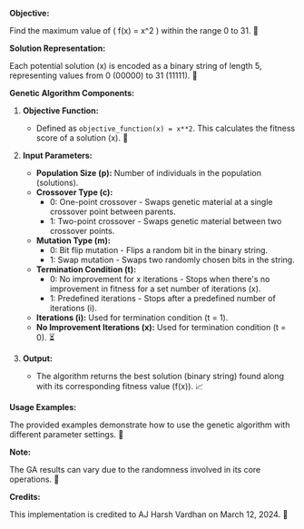 **Objective:**

Find the maximum value of \( f(x) = x^2 \) within the range 0 to 31. 🎯

**Solution Representation:**

Each potential solution (x) is encoded as a binary string of length 5, representing values from 0 (00000) to 31 (11111). 🔢

**Genetic Algorithm Components:**

1. **Objective Function:**
   - Defined as `objective_function(x) = x**2`. This calculates the fitness score of a solution (x). 🧬

2. **Input Parameters:**
   - **Population Size (p):** Number of individuals in the population (solutions).
   - **Crossover Type (c):**
     - 0: One-point crossover - Swaps genetic material at a single crossover point between parents.
     - 1: Two-point crossover - Swaps genetic material between two crossover points.
   - **Mutation Type (m):**
     - 0: Bit flip mutation - Flips a random bit in the binary string.
     - 1: Swap mutation - Swaps two randomly chosen bits in the string.
   - **Termination Condition (t):**
     - 0: No improvement for x iterations - Stops when there's no improvement in fitness for a set number of iterations (x).
     - 1: Predefined iterations - Stops after a predefined number of iterations (i).
   - **Iterations (i):** Used for termination condition (t = 1).
   - **No Improvement Iterations (x):** Used for termination condition (t = 0). ⏳

3. **Output:**
   - The algorithm returns the best solution (binary string) found along with its corresponding fitness value (f(x)). 📈

**Usage Examples:**

The provided examples demonstrate how to use the genetic algorithm with different parameter settings. 📝

**Note:**

The GA results can vary due to the randomness involved in its core operations. 🔄

**Credits:**

This implementation is credited to AJ Harsh Vardhan on March 12, 2024. 🙌
